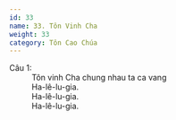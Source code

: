 ```yaml
---
id: 33
name: 33. Tôn Vinh Cha
weight: 33
category: Tôn Cao Chúa
---
```

<dl><dt>Câu 1:</dt><dd data-verse="1">Tôn vinh Cha chung nhau ta ca vang <br/>Ha-lê-lu-gia. <br/>Ha-lê-lu-gia. <br/>Ha-lê-lu-gia. </dd></dl>
